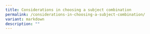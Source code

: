```yaml
---
title: Considerations in choosing a subject combination
permalink: /considerations-in-choosing-a-subject-combination/
variant: markdown
description: ""
---
```

